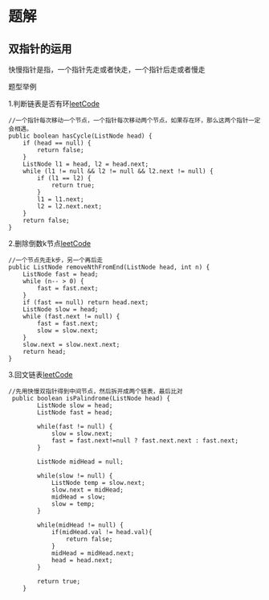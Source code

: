 # 题解

## 双指针的运用

快慢指针是指，一个指针先走或者快走，一个指针后走或者慢走

题型举例 

1.判断链表是否有环[leetCode](https://leetcode-cn.com/problems/linked-list-cycle/description/)

```
//一个指针每次移动一个节点，一个指针每次移动两个节点，如果存在环，那么这两个指针一定会相遇。
public boolean hasCycle(ListNode head) {
    if (head == null) {
        return false;
    }
    ListNode l1 = head, l2 = head.next;
    while (l1 != null && l2 != null && l2.next != null) {
        if (l1 == l2) {
            return true;
        }
        l1 = l1.next;
        l2 = l2.next.next;
    }
    return false;
}

```

2.删除倒数k节点[leetCode](https://leetcode-cn.com/problems/remove-nth-node-from-end-of-list/description/)

```
//一个节点先走k步，另一个再后走
public ListNode removeNthFromEnd(ListNode head, int n) {
    ListNode fast = head;
    while (n-- > 0) {
        fast = fast.next;
    }
    if (fast == null) return head.next;
    ListNode slow = head;
    while (fast.next != null) {
        fast = fast.next;
        slow = slow.next;
    }
    slow.next = slow.next.next;
    return head;
}

```

3.回文链表[leetCode](https://leetcode-cn.com/problems/palindrome-linked-list/description/)

```
//先用快慢双指针得到中间节点，然后拆开成两个链表，最后比对
 public boolean isPalindrome(ListNode head) {
        ListNode slow = head;
        ListNode fast = head;

        while(fast != null) {
            slow = slow.next;
            fast = fast.next!=null ? fast.next.next : fast.next; 
        }

        ListNode midHead = null;

        while(slow != null) {
            ListNode temp = slow.next;
            slow.next = midHead;
            midHead = slow;
            slow = temp;
        }

        while(midHead != null) {
            if(midHead.val != head.val){
                return false;
            }
            midHead = midHead.next;
            head = head.next;
        }

        return true;
    }
```
